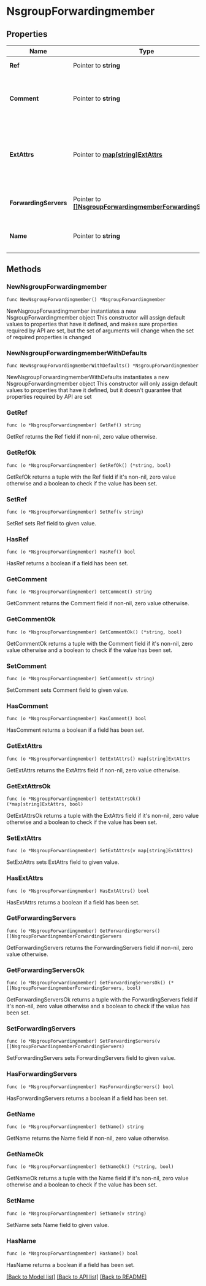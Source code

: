 # NsgroupForwardingmember

## Properties

Name | Type | Description | Notes
------------ | ------------- | ------------- | -------------
**Ref** | Pointer to **string** | The reference to the object. | [optional] 
**Comment** | Pointer to **string** | Comment for the Forwarding Member Name Server Group; maximum 256 characters. | [optional] 
**ExtAttrs** | Pointer to [**map[string]ExtAttrs**](ExtAttrs.md) | Extensible attributes associated with the object. For valid values for extensible attributes, see {extattrs:values}. | [optional] 
**ForwardingServers** | Pointer to [**[]NsgroupForwardingmemberForwardingServers**](NsgroupForwardingmemberForwardingServers.md) | The list of forwarding member servers. | [optional] 
**Name** | Pointer to **string** | The name of the Forwarding Member Name Server Group. | [optional] 

## Methods

### NewNsgroupForwardingmember

`func NewNsgroupForwardingmember() *NsgroupForwardingmember`

NewNsgroupForwardingmember instantiates a new NsgroupForwardingmember object
This constructor will assign default values to properties that have it defined,
and makes sure properties required by API are set, but the set of arguments
will change when the set of required properties is changed

### NewNsgroupForwardingmemberWithDefaults

`func NewNsgroupForwardingmemberWithDefaults() *NsgroupForwardingmember`

NewNsgroupForwardingmemberWithDefaults instantiates a new NsgroupForwardingmember object
This constructor will only assign default values to properties that have it defined,
but it doesn't guarantee that properties required by API are set

### GetRef

`func (o *NsgroupForwardingmember) GetRef() string`

GetRef returns the Ref field if non-nil, zero value otherwise.

### GetRefOk

`func (o *NsgroupForwardingmember) GetRefOk() (*string, bool)`

GetRefOk returns a tuple with the Ref field if it's non-nil, zero value otherwise
and a boolean to check if the value has been set.

### SetRef

`func (o *NsgroupForwardingmember) SetRef(v string)`

SetRef sets Ref field to given value.

### HasRef

`func (o *NsgroupForwardingmember) HasRef() bool`

HasRef returns a boolean if a field has been set.

### GetComment

`func (o *NsgroupForwardingmember) GetComment() string`

GetComment returns the Comment field if non-nil, zero value otherwise.

### GetCommentOk

`func (o *NsgroupForwardingmember) GetCommentOk() (*string, bool)`

GetCommentOk returns a tuple with the Comment field if it's non-nil, zero value otherwise
and a boolean to check if the value has been set.

### SetComment

`func (o *NsgroupForwardingmember) SetComment(v string)`

SetComment sets Comment field to given value.

### HasComment

`func (o *NsgroupForwardingmember) HasComment() bool`

HasComment returns a boolean if a field has been set.

### GetExtAttrs

`func (o *NsgroupForwardingmember) GetExtAttrs() map[string]ExtAttrs`

GetExtAttrs returns the ExtAttrs field if non-nil, zero value otherwise.

### GetExtAttrsOk

`func (o *NsgroupForwardingmember) GetExtAttrsOk() (*map[string]ExtAttrs, bool)`

GetExtAttrsOk returns a tuple with the ExtAttrs field if it's non-nil, zero value otherwise
and a boolean to check if the value has been set.

### SetExtAttrs

`func (o *NsgroupForwardingmember) SetExtAttrs(v map[string]ExtAttrs)`

SetExtAttrs sets ExtAttrs field to given value.

### HasExtAttrs

`func (o *NsgroupForwardingmember) HasExtAttrs() bool`

HasExtAttrs returns a boolean if a field has been set.

### GetForwardingServers

`func (o *NsgroupForwardingmember) GetForwardingServers() []NsgroupForwardingmemberForwardingServers`

GetForwardingServers returns the ForwardingServers field if non-nil, zero value otherwise.

### GetForwardingServersOk

`func (o *NsgroupForwardingmember) GetForwardingServersOk() (*[]NsgroupForwardingmemberForwardingServers, bool)`

GetForwardingServersOk returns a tuple with the ForwardingServers field if it's non-nil, zero value otherwise
and a boolean to check if the value has been set.

### SetForwardingServers

`func (o *NsgroupForwardingmember) SetForwardingServers(v []NsgroupForwardingmemberForwardingServers)`

SetForwardingServers sets ForwardingServers field to given value.

### HasForwardingServers

`func (o *NsgroupForwardingmember) HasForwardingServers() bool`

HasForwardingServers returns a boolean if a field has been set.

### GetName

`func (o *NsgroupForwardingmember) GetName() string`

GetName returns the Name field if non-nil, zero value otherwise.

### GetNameOk

`func (o *NsgroupForwardingmember) GetNameOk() (*string, bool)`

GetNameOk returns a tuple with the Name field if it's non-nil, zero value otherwise
and a boolean to check if the value has been set.

### SetName

`func (o *NsgroupForwardingmember) SetName(v string)`

SetName sets Name field to given value.

### HasName

`func (o *NsgroupForwardingmember) HasName() bool`

HasName returns a boolean if a field has been set.


[[Back to Model list]](../README.md#documentation-for-models) [[Back to API list]](../README.md#documentation-for-api-endpoints) [[Back to README]](../README.md)


